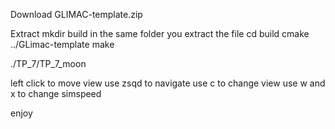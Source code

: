 Download GLIMAC-template.zip

Extract
mkdir build in the same folder you extract the file
cd build
cmake ../GLimac-template
make

./TP_7/TP_7_moon

left click to move view
use zsqd to navigate
use c to change view
use w and x to change simspeed

enjoy
